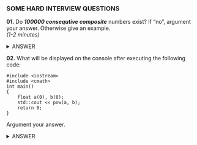 ### SOME HARD INTERVIEW QUESTIONS

**01.** Do ***100000 consequtive composite*** numbers exist? If “no”, argument your answer. Otherwise give an example.      
*(1-2 minutes)*

<details><summary>ANSWER</summary>
<p>
  
From Euclid's algorithm for generating prime numbers, we know that they are infinitely many, which makes us doubt whether such a sequence exists. But the truth is that, no matter how long we choose the wanted sequence to be, we can always find such numbers, while the sequence is finite. That's because in the plurality of the natural numbers <img src="https://latex.codecogs.com/svg.latex?\Large&space;\mathbb{N}"> - the more we move away from the 0, the more the prime numbers “evanish”.
Take the sequence <img src="https://latex.codecogs.com/svg.latex?\Large&space;a_j=\prod_{i=2}^{100001}+j=100001!+j">, for <img src="https://latex.codecogs.com/svg.latex?\Large&space;j=\overline{2,100001}">. Now the numbers <img src="https://latex.codecogs.com/svg.latex?\Large&space;a_2,a_3,a_4,...,a_{100001}"> (with count = 100000) are consecutive and compose, because <img src="https://latex.codecogs.com/svg.latex?\Large&space;a_{k+1}-a_k=1">, for every k in the range <img src="https://latex.codecogs.com/svg.latex?\Large&space;k=\overline{1,100000}"> and <img src="https://latex.codecogs.com/svg.latex?\Large&space;j|a_j"> for every j in the range <img src="https://latex.codecogs.com/svg.latex?\Large&space;k=\overline{2,100001}">.

Note that we cannot tell whether <img src="https://latex.codecogs.com/svg.latex?\Large&space;100000!+1"> is compose!

</p>
</details>


**02.** What will be displayed on the console after executing the following code:
  
    #include <iostream>
    #include <cmath>
    int main()
    {
	    float a(0), b(0);
	    std::cout << pow(a, b);
	    return 0;
    } 
  Argument your answer.


<details><summary>ANSWER</summary>
<p>
Zero to the power of zero, denoted by <img src="https://latex.codecogs.com/svg.latex?\Large&space;0^0">, is a mathematical expression with no agreed-upon value. But in our case floating point numbers in the memory are represented as approximation because the memory is limited. So we can look for an answer to the equivalent question: <img src="https://latex.codecogs.com/svg.latex?\Large&space;\lim_{x\rightarrow{0}}(x^x)">, which is 0. 
  
</p>
</details>

